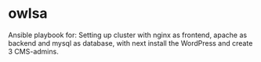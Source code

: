 # owlsa
Ansible playbook for:
Setting up cluster with nginx as frontend, apache as backend and mysql as database, with next install the WordPress and create 3 CMS-admins.
